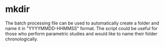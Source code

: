 # mkdir
 The batch processing file can be used to automatically create a folder and name it in "YYYYMMDD-HHMMSS" format.   The script could be useful for those who perform parametric studies and would like to name their folder chronologically.  
